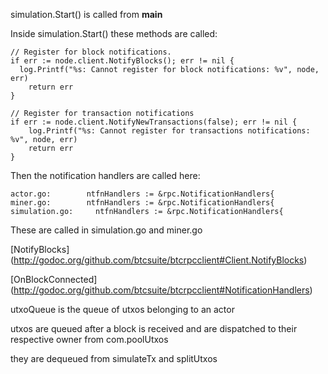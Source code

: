 
simulation.Start() is called from **main**

Inside simulation.Start() these methods are called: 

```
// Register for block notifications.
if err := node.client.NotifyBlocks(); err != nil {
  log.Printf("%s: Cannot register for block notifications: %v", node, err)
	return err
}

// Register for transaction notifications
if err := node.client.NotifyNewTransactions(false); err != nil {
	log.Printf("%s: Cannot register for transactions notifications: %v", node, err)
	return err
}
```

Then the notification handlers are called here:

```
actor.go:	     ntfnHandlers := &rpc.NotificationHandlers{
miner.go:	     ntfnHandlers := &rpc.NotificationHandlers{
simulation.go:     ntfnHandlers := &rpc.NotificationHandlers{
```

These are called in simulation.go and miner.go

[NotifyBlocks]
(http://godoc.org/github.com/btcsuite/btcrpcclient#Client.NotifyBlocks)

[OnBlockConnected]
(http://godoc.org/github.com/btcsuite/btcrpcclient#NotificationHandlers)

utxoQueue is the queue of utxos belonging to an actor

utxos are queued after a block is received and are dispatched
to their respective owner from com.poolUtxos

they are dequeued from simulateTx and splitUtxos
